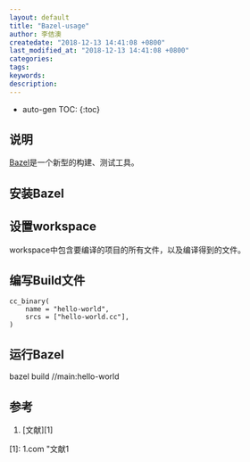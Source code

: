 ```yaml
---
layout: default
title: "Bazel-usage"
author: 李佶澳
createdate: "2018-12-13 14:41:08 +0800"
last_modified_at: "2018-12-13 14:41:08 +0800"
categories:
tags:
keywords:
description:
---
```


* auto-gen TOC:
{:toc}

## 说明

[Bazel](https://docs.bazel.build/versions/master/bazel-overview.html)是一个新型的构建、测试工具。

## 安装Bazel

## 设置workspace

workspace中包含要编译的项目的所有文件，以及编译得到的文件。

## 编写Build文件

```
cc_binary(
    name = "hello-world",
    srcs = ["hello-world.cc"],
)
```



## 运行Bazel

bazel build //main:hello-world


## 参考

1. [文献][1]

[1]: 1.com "文献1

